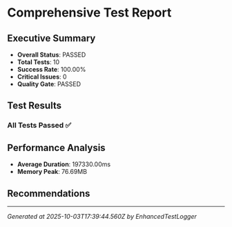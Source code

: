 # Comprehensive Test Report

## Executive Summary
- **Overall Status**: PASSED
- **Total Tests**: 10
- **Success Rate**: 100.00%
- **Critical Issues**: 0
- **Quality Gate**: PASSED

## Test Results
### All Tests Passed ✅

## Performance Analysis
- **Average Duration**: 197330.00ms
- **Memory Peak**: 76.69MB

## Recommendations


---
*Generated at 2025-10-03T17:39:44.560Z by EnhancedTestLogger*
